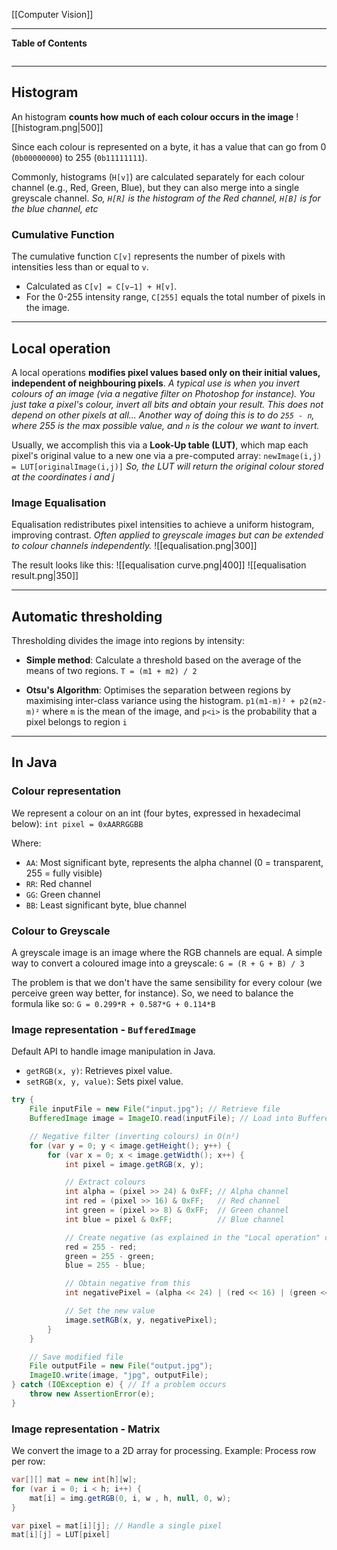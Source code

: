 [[Computer Vision]]
****
**Table of Contents**
```table-of-contents
```

****
## Histogram

An histogram **counts how much of each colour occurs in the image**
![[histogram.png|500]]

Since each colour is represented on a byte, it has a value that can go from 0 (`0b00000000`) to 255 (`0b11111111`).

Commonly, histograms (`H[v]`) are calculated separately for each colour channel (e.g., Red, Green, Blue), but they can also merge into a single greyscale channel.
	*So, `H[R]` is the histogram of the Red channel, `H[B]` is for the blue channel, etc*


### Cumulative Function

The cumulative function `C[v]` represents the number of pixels with intensities less than or equal to `v`.
- Calculated as `C[v] = C[v−1] + H[v]`.
- For the 0-255 intensity range, `C[255]` equals the total number of pixels in the image.


****
## Local operation

A local operations **modifies pixel values based only on their initial values, independent of neighbouring pixels**.
	*A typical use is when you invert colours of an image (via a negative filter on Photoshop for instance). You just take a pixel's colour, invert all bits and obtain your result. This does not depend on other pixels at all... Another way of doing this is to do `255 - n`, where 255 is the max possible value, and `n` is the colour we want to invert.*

Usually, we accomplish this via a **Look-Up table (LUT)**, which map each pixel's original value to a new one via a pre-computed array:
`newImage(i,j) = LUT[originalImage(i,j)]`
	*So, the LUT will return the original colour stored at the coordinates i and j*


### Image Equalisation

Equalisation redistributes pixel intensities to achieve a uniform histogram, improving contrast.
	*Often applied to greyscale images but can be extended to colour channels independently.*
![[equalisation.png|300]]

The result looks like this:
![[equalisation curve.png|400]]
![[equalisation result.png|350]]


****
## Automatic thresholding

Thresholding divides the image into regions by intensity:
- **Simple method**: Calculate a threshold based on the average of the means of two regions.
	`T = (m1 + m2) / 2`

- **Otsu's Algorithm**: Optimises the separation between regions by maximising inter-class variance using the histogram.
	`p1(m1-m)² + p2(m2-m)²` where `m` is the mean of the image, and `p<i>` is the probability that a pixel belongs to region `i`


****
## In Java

### Colour representation

We represent a colour on an int (four bytes, expressed in hexadecimal below):
	`int pixel = 0xAARRGGBB`

Where:
- `AA`: Most significant byte, represents the alpha channel (0 = transparent, 255 = fully visible)
- `RR`: Red channel
- `GG`: Green channel
- `BB`: Least significant byte, blue channel


### Colour to Greyscale

A greyscale image is an image where the RGB channels are equal. A simple way to convert a coloured image into a greyscale:
`G = (R + G + B) / 3`

The problem is that we don't have the same sensibility for every colour (we perceive green way better, for instance). So, we need to balance the formula like so:
`G = 0.299*R + 0.587*G + 0.114*B`


### Image representation - `BufferedImage`

Default API to handle image manipulation in Java.
- `getRGB(x, y)`: Retrieves pixel value.
- `setRGB(x, y, value)`: Sets pixel value.

```java
try {
	File inputFile = new File("input.jpg"); // Retrieve file
	BufferedImage image = ImageIO.read(inputFile); // Load into BufferedImage

	// Negative filter (inverting colours) in O(n²)
	for (var y = 0; y < image.getHeight(); y++) {
		for (var x = 0; x < image.getWidth(); x++) {
			int pixel = image.getRGB(x, y);

			// Extract colours
			int alpha = (pixel >> 24) & 0xFF; // Alpha channel
			int red = (pixel >> 16) & 0xFF;   // Red channel
			int green = (pixel >> 8) & 0xFF;  // Green channel
			int blue = pixel & 0xFF;          // Blue channel

			// Create negative (as explained in the "Local operation" chapter)
			red = 255 - red;
			green = 255 - green;
			blue = 255 - blue;

			// Obtain negative from this
			int negativePixel = (alpha << 24) | (red << 16) | (green << 8) | blue;

			// Set the new value
			image.setRGB(x, y, negativePixel);
		}
	}

	// Save modified file
	File outputFile = new File("output.jpg");
	ImageIO.write(image, "jpg", outputFile);
} catch (IOException e) { // If a problem occurs
	throw new AssertionError(e);
}
```

### Image representation - Matrix

We convert the image to a 2D array for processing.
Example: Process row per row:
```java
var[][] mat = new int[h][w];
for (var i = 0; i < h; i++) {
	mat[i] = img.getRGB(0, i, w , h, null, 0, w);
}

var pixel = mat[i][j]; // Handle a single pixel
mat[i][j] = LUT[pixel]
```

